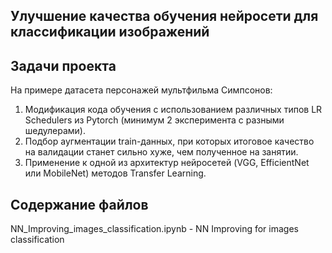 ## Улучшение качества обучения нейросети для классификации изображений

## Задачи проекта
На примере датасета персонажей мультфильма Симпсонов:

1. Модификация кода обучения с использованием различных типов LR Schedulers из Pytorch (минимум 2 эксперимента с разными шедулерами).
2. Подбор аугментации train-данных, при которых итоговое качество на валидации станет сильно хуже, чем полученное на занятии.
3. Применение к одной из архитектур нейросетей (VGG, EfficientNet или MobileNet) методов Transfer Learning.

## Содержание файлов
NN_Improving_images_classification.ipynb - NN Improving for images classification
